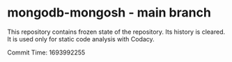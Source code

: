 # mongodb-mongosh - main branch

This repository contains frozen state of the repository.
Its history is cleared. It is used only for static code
analysis with Codacy.

Commit Time: 1693992255